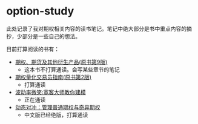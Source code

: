 # option-study

此处记录了我对期权相关内容的读书笔记。笔记中绝大部分是书中重点内容的摘抄，少部分是一些自己的想法。

目前打算阅读的书有：
* [期权、期货及其他衍生产品(原书第9版)](https://www.amazon.cn/dp/B00PXU8A3G/)
  * 这本书不打算通读。会写某些章节的笔记
* [期权量化交易员指南(原书第2版)](https://www.amazon.cn/dp/B071LFW8W4/)
  * 打算通读
* [波动率微笑:宽客大师教你建模](https://www.amazon.cn/dp/B07896NVRF/)
  * 正在通读
* [动态对冲：管理普通期权与奇异期权](https://www.amazon.cn/dp/0471152803/)
  * 中文版已经绝版，打算通读

